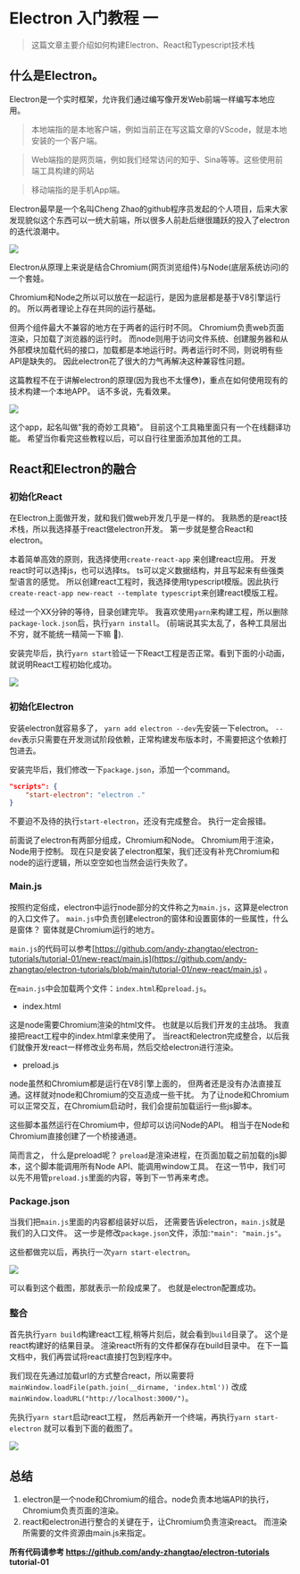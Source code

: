 # Electron 入门教程 一
> 这篇文章主要介绍如何构建Electron、React和Typescript技术栈

## 什么是Electron。

Electron是一个实时框架，允许我们通过编写像开发Web前端一样编写本地应用。
> 本地端指的是本地客户端，例如当前正在写这篇文章的VScode，就是本地安装的一个客户端。

> Web端指的是网页端，例如我们经常访问的知乎、Sina等等。这些使用前端工具构建的网站

> 移动端指的是手机App端。

Electron最早是一个名叫Cheng Zhao的github程序员发起的个人项目，后来大家发现貌似这个东西可以一统大前端，所以很多人前赴后继很踊跃的投入了electron的迭代浪潮中。

![](https://tva1.sinaimg.cn/large/008i3skNly1gyitcou6lbj30nw0jgmy7.jpg)


Electron从原理上来说是结合Chromium(网页浏览组件)与Node(底层系统访问)的一个套娃。

Chromium和Node之所以可以放在一起运行，是因为底层都是基于V8引擎运行的。 所以两者理论上存在共同的运行基础。

但两个组件最大不兼容的地方在于两者的运行时不同。 Chromium负责web页面渲染，只加载了浏览器的运行时。 而node则用于访问文件系统、创建服务器和从外部模块加载代码的接口，加载都是本地运行时。两者运行时不同，则说明有些API是缺失的。 因此electron花了很大的力气再解决这种兼容性问题。

这篇教程不在于讲解electron的原理(因为我也不太懂😳)，重点在如何使用现有的技术构建一个本地APP。  话不多说，先看效果。

![](https://tva1.sinaimg.cn/large/008i3skNly1gyitmx8liog31hc0u0u0z.gif)

这个app，起名叫做"我的奇妙工具箱"。 目前这个工具箱里面只有一个在线翻译功能。 希望当你看完这些教程以后，可以自行往里面添加其他的工具。

## React和Electron的融合

### 初始化React

在Electron上面做开发，就和我们做web开发几乎是一样的。 我熟悉的是react技术栈，所以我选择基于react做electron开发。 第一步就是整合React和electron。

本着简单高效的原则，我选择使用`create-react-app` 来创建react应用。 开发react时可以选择js，也可以选择ts。 ts可以定义数据结构，并且写起来有些强类型语言的感觉。 所以创建react工程时，我选择使用typescript模版。因此执行`create-react-app new-react --template typescript`来创建react模版工程。

经过一个XX分钟的等待，目录创建完毕。 我喜欢使用`yarn`来构建工程，所以删除`package-lock.json`后，执行`yarn install`。 (前端说其实太乱了，各种工具层出不穷，就不能统一精简一下嘛 🥱).


安装完毕后，执行`yarn start`验证一下React工程是否正常。看到下面的小动画，就说明React工程初始化成功。

![](https://tva1.sinaimg.cn/large/008i3skNly1gyiu55tq2uj30pm0nejsz.jpg)

### 初始化Electron

安装electron就容易多了， `yarn add electron --dev`先安装一下electron。 `--dev`表示只需要在开发测试阶段依赖，正常构建发布版本时，不需要把这个依赖打包进去。

安装完毕后，我们修改一下`package.json`，添加一个command。

```json
"scripts": {
    "start-electron": "electron ."
}
```

不要迫不及待的执行`start-electron`，还没有完成整合。 执行一定会报错。

前面说了electron有两部分组成，Chromium和Node。 Chromium用于渲染，Node用于控制。 现在只是安装了electron框架，我们还没有补充Chromium和node的运行逻辑，所以空空如也当然会运行失败了。

### Main.js

按照约定俗成，electron中运行node部分的文件称之为`main.js`，这算是electron的入口文件了。 `main.js`中负责创建electron的窗体和设置窗体的一些属性，什么是窗体？ 窗体就是Chromium运行的地方。

`main.js`的代码可以参考[https://github.com/andy-zhangtao/electron-tutorials/tutorial-01/new-react/main.js](https://github.com/andy-zhangtao/electron-tutorials/blob/main/tutorial-01/new-react/main.js) 。

在`main.js`中会加载两个文件：`index.html`和`preload.js`。

+ index.html

这是node需要Chromium渲染的html文件。 也就是以后我们开发的主战场。 我直接把react工程中的index.html拿来使用了。 当react和electron完成整合，以后我们就像开发react一样修改业务布局，然后交给electron进行渲染。

+ preload.js

node虽然和Chromium都是运行在V8引擎上面的， 但两者还是没有办法直接互通。这样就对node和Chromium的交互造成一些干扰。 为了让node和Chromium可以正常交互，在Chromium启动时，我们会提前加载运行一些js脚本。

这些脚本虽然运行在Chromium中，但却可以访问Node的API。 相当于在Node和Chromium直接创建了一个桥接通道。

简而言之， 什么是preload呢？ `preload`是渲染进程，在页面加载之前加载的js脚本，这个脚本能调用所有Node API、能调用window工具。 在这一节中，我们可以先不用管`preload.js`里面的内容，等到下一节再来考虑。

### Package.json

当我们把`main.js`里面的内容都组装好以后， 还需要告诉electron，`main.js`就是我们的入口文件。  这一步是修改`package.json`文件，添加:`"main": "main.js"`。

这些都做完以后，再执行一次`yarn start-electron`。

![](https://tva1.sinaimg.cn/large/008i3skNly1gyiyncptvsj31a60hodgp.jpg)

可以看到这个截图，那就表示一阶段成果了。 也就是electron配置成功。

### 整合

首先执行`yarn build`构建react工程,稍等片刻后，就会看到`build`目录了。 这个是react构建好的结果目录。 渲染react所有的文件都保存在build目录中。 在下一篇文档中，我们再尝试将react直接打包到程序中。

我们现在先通过加载url的方式整合react，所以需要将`mainWindow.loadFile(path.join(__dirname, 'index.html'))` 改成 `mainWindow.loadURL("http://localhost:3000/")`。

先执行`yarn start`启动react工程， 然后再新开一个终端，再执行`yarn start-electron` 就可以看到下面的截图了。

![](https://tva1.sinaimg.cn/large/008i3skNly1gyizix6t5wj313g0u0jt2.jpg)

## 总结

1. electron是一个node和Chromium的组合。node负责本地端API的执行，Chromium负责页面的渲染。
2. react和electron进行整合的关键在于，让Chromium负责渲染react。 而渲染所需要的文件资源由main.js来指定。

**所有代码请参考 https://github.com/andy-zhangtao/electron-tutorials tutorial-01**
